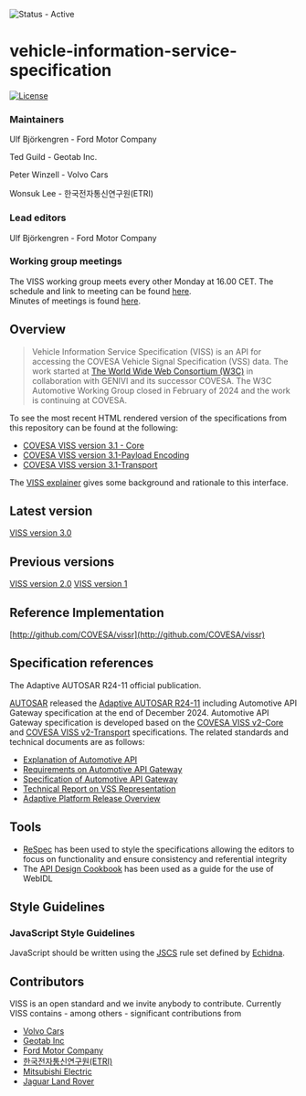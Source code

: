 ![Status - Active](https://img.shields.io/static/v1?label=Status&message=Active&color=3FFF3A&style=for-the-badge)

# vehicle-information-service-specification

[![License](https://img.shields.io/badge/License-MPL%202.0-blue.svg)](https://opensource.org/licenses/MPL-2.0)

### Maintainers

Ulf Björkengren - Ford Motor Company

Ted Guild - Geotab Inc.

Peter Winzell - Volvo Cars

Wonsuk Lee - 한국전자통신연구원(ETRI)
 
### Lead editors

Ulf Björkengren - Ford Motor Company
 
### Working group meetings
The VISS working group meets every other Monday at 16.00 CET.
The schedule and link to meeting can be found [here](https://wiki.covesa.global/display/WIK4/COVESA+Common+Meeting+Schedule).<br>
Minutes of meetings is found [here](https://wiki.covesa.global/display/WIK4/VISS+Meeting+Topics+and+Meeting+Notes).

## Overview

>Vehicle Information Service Specification (VISS) is an API for accessing the COVESA Vehicle Signal Specification (VSS) data. The work started at [The World Wide Web Consortium (W3C)](https://www.w3.org) in collaboration with GENIVI and its successor COVESA. The W3C Automotive Working Group closed in February of 2024 and the work is continuing at COVESA.

To see the most recent HTML rendered version of the specifications from this repository can be found at the following:

- [COVESA VISS version 3.1 - Core](https://raw.githack.com/COVESA/vehicle-information-service-specification/v3.1/spec/VISSv3.1_Core.html)
- [COVESA VISS version 3.1-Payload Encoding](https://raw.githack.com/COVESA/vehicle-information-service-specification/v3.1/spec/VISSv3.1_PayloadEncoding.html)
- [COVESA VISS version 3.1-Transport](https://raw.githack.com/COVESA/vehicle-information-service-specification/v3.1/spec/VISSv3.1_Transport.html)

The [VISS explainer](./VISS-explainer.md) gives some background and rationale to this interface.

## Latest version
[VISS version 3.0](https://github.com/COVESA/vehicle-information-service-specification/releases/tag/v3.0)

## Previous versions
[VISS version 2.0](https://github.com/COVESA/vehicle-information-service-specification/releases/tag/v2.0)
[VISS version 1](https://www.w3.org/TR/vehicle-information-service/)

## Reference Implementation
[http://github.com/COVESA/vissr](http://github.com/COVESA/vissr)

## Specification references
The Adaptive AUTOSAR R24-11 official publication.

[AUTOSAR](https://www.autosar.org/) released the [Adaptive AUTOSAR R24-11](https://www.autosar.org/search?tx_solr%5Bfilter%5D%5B1%5D=platform%3AAP&tx_solr%5Bfilter%5D%5B2%5D=category%3AR24-11&tx_solr%5Bq%5D=) including Automotive API Gateway specification at the end of December 2024. Automotive API Gateway specification is developed based on the [COVESA VISS v2-Core](https://github.com/COVESA/vehicle-information-service-specification/releases/tag/v2.0) and [COVESA VISS v2-Transport](https://github.com/COVESA/vehicle-information-service-specification/releases/tag/v2.0) specifications. The related standards and technical documents are as follows:
- [Explanation of Automotive API](https://www.autosar.org/fileadmin/standards/R24-11/AP/AUTOSAR_AP_EXP_AutomotiveAPI.pdf)
- [Requirements on Automotive API Gateway](https://www.autosar.org/fileadmin/standards/R24-11/AP/AUTOSAR_AP_RS_AutomotiveAPIGateway.pdf)
- [Specification of Automotive API Gateway](https://www.autosar.org/fileadmin/standards/R24-11/AP/AUTOSAR_AP_SWS_AutomotiveAPIGateway.pdf)
- [Technical Report on VSS Representation](https://www.autosar.org/fileadmin/standards/R24-11/AP/AUTOSAR_AP_TR_VSSRepresentation.pdf)
- [Adaptive Platform Release Overview](https://www.autosar.org/fileadmin/standards/R24-11/AP/AUTOSAR_AP_TR_ReleaseOverview.pdf)

## Tools

- [ReSpec](https://www.w3.org/respec/) has been used to style the specifications allowing the editors to focus on functionality and ensure consistency and referential integrity
- The [API Design Cookbook](http://www.w3.org/TR/api-design/) has been used as a guide for the use of WebIDL

## Style Guidelines

### JavaScript Style Guidelines
JavaScript should be written using the [JSCS](http://jscs.info/) rule set defined by [Echidna](https://github.com/w3c/echidna/blob/master/.jscs.json).

## Contributors
VISS is an open standard and we invite anybody to contribute. Currently VISS contains - among others - significant  contributions from

 - [Volvo Cars](https://www.volvocars.com/)
 - [Geotab Inc](https://www.geotab.com/about/)
 - [Ford Motor Company](https://www.ford.com/)
 - [한국전자통신연구원(ETRI)](https://etri.re.kr/eng/main/main.etri)
 - [Mitsubishi Electric](https://www.mitsubishielectric.com/en/)
 - [Jaguar Land Rover](https://www.jaguarlandrover.com/)
